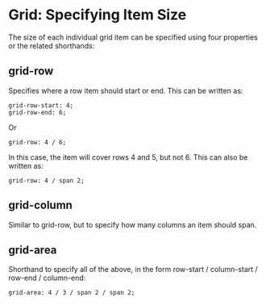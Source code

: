 # Grid: Specifying Item Size

The size of each individual grid item can be specified using four properties or the related shorthands:

## grid-row

Specifies where a row item should start or end. This can be written as:
```
grid-row-start: 4;
grid-row-end: 6;
```
Or
```
grid-row: 4 / 6;
```
In this case, the item will cover rows 4 and 5, but not 6. This can also be written as:
```
grid-row: 4 / span 2;
```

## grid-column

Similar to grid-row, but to specify how many columns an item should span.


## grid-area

Shorthand to specify all of the above, in the form row-start / column-start / row-end / column-end:
```
grid-area: 4 / 3 / span 2 / span 2;
```
